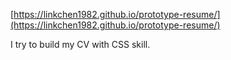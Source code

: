 [https://linkchen1982.github.io/prototype-resume/](https://linkchen1982.github.io/prototype-resume/)

I try to build my CV with CSS skill.
